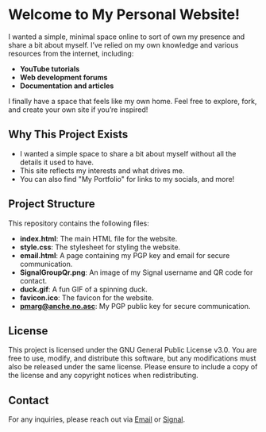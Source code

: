 # Welcome to My Personal Website!

I wanted a simple, minimal space online to sort of own my presence and share a bit about myself. I’ve relied on my own knowledge and various resources from the internet, including:

- **YouTube tutorials**
- **Web development forums**
- **Documentation and articles**

I finally have a space that feels like my own home. Feel free to explore, fork, and create your own site if you’re inspired!

## Why This Project Exists

- I wanted a simple space to share a bit about myself without all the details it used to have.
- This site reflects my interests and what drives me.
- You can also find "My Portfolio" for links to my socials, and more!

## Project Structure

This repository contains the following files:

- **index.html**: The main HTML file for the website.
- **style.css**: The stylesheet for styling the website.
- **email.html**: A page containing my PGP key and email for secure communication.
- **SignalGroupQr.png**: An image of my Signal username and QR code for contact.
- **duck.gif**: A fun GIF of a spinning duck.
- **favicon.ico**: The favicon for the website.
- **[pmarg@anche.no.asc](https://midtsveen.github.io/email.html)**: My PGP public key for secure communication.

## License

This project is licensed under the GNU General Public License v3.0. You are free to use, modify, and distribute this software, but any modifications must also be released under the same license. Please ensure to include a copy of the license and any copyright notices when redistributing.

## Contact

For any inquiries, please reach out via [Email](https://midtsveen.github.io/email.html) or [Signal](https://midtsveen.github.io/SignalGroupQr-png).
